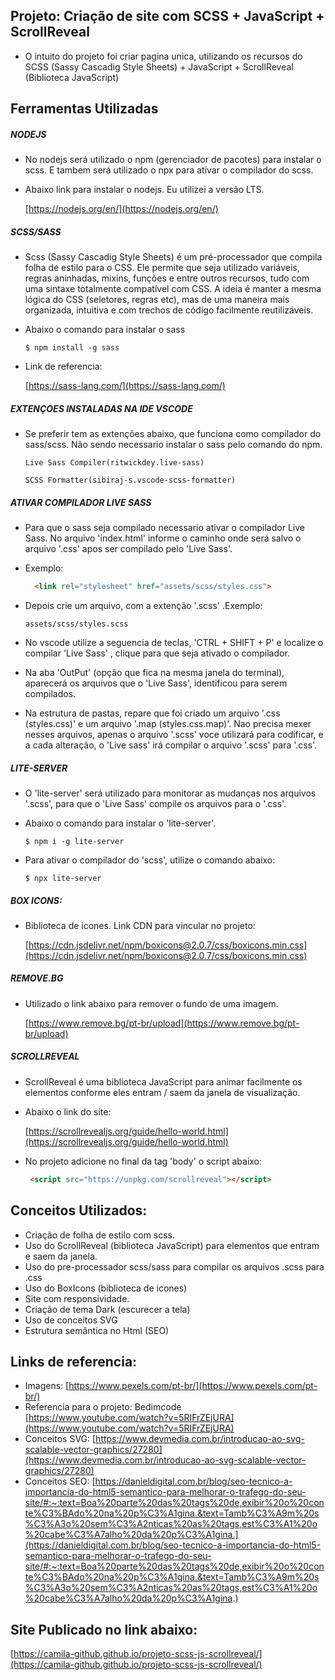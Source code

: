 ## Projeto: Criação de site com SCSS + JavaScript + ScrollReveal

- O intuito do projeto foi criar pagina unica, utilizando os recursos do SCSS (Sassy Cascadig Style Sheets) + JavaScript + ScrollReveal (Biblioteca JavaScript)


## Ferramentas Utilizadas

##### NODEJS 

- No nodejs será utilizado o npm (gerenciador de pacotes) para instalar o scss. E tambem será utilizado o npx para ativar o compilador do scss.

- Abaixo link para instalar o nodejs. Eu utilizei a versão LTS.

  [https://nodejs.org/en/](https://nodejs.org/en/)


 ##### SCSS/SASS
 
- Scss (Sassy Cascadig Style Sheets) é um pré-processador que compila folha de estilo para o CSS. Ele permite que seja utilizado variáveis, regras aninhadas, mixins, funções e entre outros recursos, tudo com uma sintaxe totalmente compatível com CSS. A ideia é manter a mesma lógica do CSS (seletores, regras etc), mas de uma maneira mais organizada, intuitiva e com trechos de código facilmente reutilizáveis. 

- Abaixo o comando para instalar o sass

  `$ npm install -g sass`

- Link de referencia:

  [https://sass-lang.com/](https://sass-lang.com/)


##### EXTENÇOES INSTALADAS NA IDE VSCODE
- Se preferir tem as extenções abaixo, que funciona como compilador do sass/scss.
Não sendo necessario instalar o sass pelo comando do npm.

  ` Live Sass Compiler(ritwickdey.live-sass) `

  ` SCSS Formatter(sibiraj-s.vscode-scss-formatter) `


##### ATIVAR COMPILADOR LIVE SASS

- Para que o sass seja compilado necessario ativar o compilador Live Sass. No arquivo 'index.html' informe o caminho onde será salvo o arquivo '.css' apos ser compilado pelo 'Live Sass'. 

- Exemplo: 

  ```html
    <link rel="stylesheet" href="assets/scss/styles.css">   
  ```

- Depois crie um arquivo, com a extenção '.scss' .Exemplo: 

  ` assets/scss/styles.scss `

- No vscode utilize a seguencia de teclas, 'CTRL + SHIFT + P' e localize o compilar 'Live Sass' , clique para que seja ativado o compilador. 

- Na aba 'OutPut' (opção que fica na mesma janela do terminal), aparecerá os arquivos que o 'Live Sass', identificou para serem compilados.

- Na estrutura de pastas, repare que foi criado um arquivo '.css (styles.css)' e um arquivo '.map (styles.css.map)'. Nao precisa mexer nesses arquivos, apenas o arquivo '.scss' voce utilizará para codificar, e a cada alteração, o 'Live sass' irá compilar o arquivo '.scss' para '.css'.


##### LITE-SERVER

- O 'lite-server' será utilizado para monitorar as mudanças nos arquivos '.scss', para que o 'Live Sass' compile os arquivos para o '.css'. 
- Abaixo o comando para instalar o 'lite-server'.

  `$ npm i -g lite-server`

- Para ativar o compilador do 'scss', utilize o comando abaixo:

  `$ npx lite-server`


##### BOX ICONS: 

- Biblioteca de icones. Link CDN para vincular no projeto:

  [https://cdn.jsdelivr.net/npm/boxicons@2.0.7/css/boxicons.min.css](https://cdn.jsdelivr.net/npm/boxicons@2.0.7/css/boxicons.min.css)
  
##### REMOVE.BG

- Utilizado o link abaixo para remover o fundo de uma imagem.

   [https://www.remove.bg/pt-br/upload](https://www.remove.bg/pt-br/upload)


##### SCROLLREVEAL

- ScrollReveal é uma biblioteca JavaScript para animar facilmente os elementos conforme eles entram / saem da janela de visualização.

- Abaixo o link do site:

  [https://scrollrevealjs.org/guide/hello-world.html](https://scrollrevealjs.org/guide/hello-world.html)

- No projeto adicione no final da tag 'body' o script abaixo:
 
  ```html 
   <script src="https://unpkg.com/scrollreveal"></script>
  ```

## Conceitos Utilizados:

- Criação de folha de estilo com scss.
- Uso do ScrollReveal (biblioteca JavaScript) para elementos que entram e saem da janela.
- Uso do pre-processador scss/sass para compilar os arquivos .scss para .css 
- Uso do BoxIcons (biblioteca de icones)
- Site com responsividade.
- Criação de tema Dark (escurecer a tela)
- Uso de conceitos SVG
- Estrutura semântica no Html (SEO)

## Links de referencia:

- Imagens: [https://www.pexels.com/pt-br/](https://www.pexels.com/pt-br/)
- Referencia para o projeto: Bedimcode [https://www.youtube.com/watch?v=5RIFrZEjURA](https://www.youtube.com/watch?v=5RIFrZEjURA)
- Conceitos SVG: [https://www.devmedia.com.br/introducao-ao-svg-scalable-vector-graphics/27280](https://www.devmedia.com.br/introducao-ao-svg-scalable-vector-graphics/27280)
- Conceitos SEO: [https://danieldigital.com.br/blog/seo-tecnico-a-importancia-do-html5-semantico-para-melhorar-o-trafego-do-seu-site/#:~:text=Boa%20parte%20das%20tags%20de,exibir%20o%20conte%C3%BAdo%20na%20p%C3%A1gina.&text=Tamb%C3%A9m%20s%C3%A3o%20sem%C3%A2nticas%20as%20tags,est%C3%A1%20o%20cabe%C3%A7alho%20da%20p%C3%A1gina.](https://danieldigital.com.br/blog/seo-tecnico-a-importancia-do-html5-semantico-para-melhorar-o-trafego-do-seu-site/#:~:text=Boa%20parte%20das%20tags%20de,exibir%20o%20conte%C3%BAdo%20na%20p%C3%A1gina.&text=Tamb%C3%A9m%20s%C3%A3o%20sem%C3%A2nticas%20as%20tags,est%C3%A1%20o%20cabe%C3%A7alho%20da%20p%C3%A1gina.)

## Site Publicado no link abaixo:

[https://camila-github.github.io/projeto-scss-js-scrollreveal/](https://camila-github.github.io/projeto-scss-js-scrollreveal/)
  

